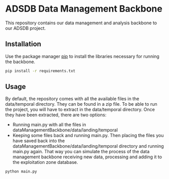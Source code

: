 # ADSDB Data Management Backbone

This repository contains our data management and analysis backbone to our ADSDB project.

## Installation

Use the package manager [pip](https://pip.pypa.io/en/stable/) to install the libraries necessary for running the backbone.

```bash
pip install -r requirements.txt
```

## Usage

By default, the repository comes with all the available files in the data/temporal directory. They can be found in a zip file. To be able to run the project, you will have to extract in the data/temporal directory. Once they have been extracted, there are two options:

- Running main.py with all the files in dataManagementBackbone/data/landing/temporal
- Keeping some files back and running main.py. Then placing the files you have saved back into the dataManagementBackbone/data/landing/temporal directory and running main.py again. That way you can simulate the process of the data management backbone receiving new data, processing and adding it to the exploitation zone database.


```bash
python main.py
```